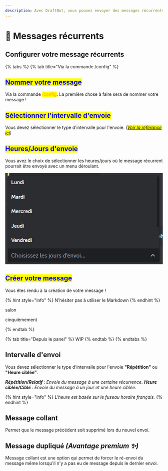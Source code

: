 ```yaml
---
description: Avec DraftBot, vous pouvez envoyer des messages récurrents avec quelques fonctionnalités intéressantes !
---
```


# 🔔 Messages récurrents

## Configurer votre message récurrents
{% tabs %}
{% tab title="Via la commande /config" %}

## <mark style="color:blue;">Nommer votre message</mark>

Via la commande <mark style="color:orange;">/config</mark>. La première chose à faire sera de nommer votre message !

## <mark style="color:blue;">Sélectionner l'intervalle d'envoie</mark>

Vous devez sélectionner le type d'intervalle pour l'envoie. *(<mark style="color:blue;">[Voir la référance ici](repeat-messages.md#intervalle-denvoi)</mark>)*

## <mark style="color:blue;">Heures/Jours d'envoie</mark>

Vous avez le choix de sélectionner les heures/jours où le message récurrent pourrait être envoyé avec un menu déroulant.

![Menu déroulant](<../.gitbook/assets/recurring-messages/Screenshot 2024-03-06 161317.png>)

## <mark style="color:blue;">Créer votre message</mark>

Vous êtes rendu à la création de votre message !

{% hint style="info" %}
N'hésiter pas à utiliser le Markdown
{% endhint %}

salon

cinquièmement

{% endtab %}

{% tab title="Depuis le panel" %}
WIP
{% endtab %}
{% endtabs %}

## Intervalle d'envoi

Vous devez sélectionner le type d'intervalle pour l'envoie **"Répétition"** ou **"Heure ciblée"**.

***Répétition/Relatif** : Envoie du message à une certaine récurrence.*
***Heure ciblée/Ciblé** : Envoie du message à un jour et une heure ciblée.*

{% hint style="info" %}
*L'heure est basée sur le fuseau horaire français.*
{% endhint %}

## Message collant

Permet que le message précédent soit supprimé lors du nouvel envoi.

## Message dupliqué *(Avantage premium ✨)*

Message collant est une option qui permet de forcer le ré-envoi du message même lorsqu'il n'y a pas eu de message depuis le dernier envoi.